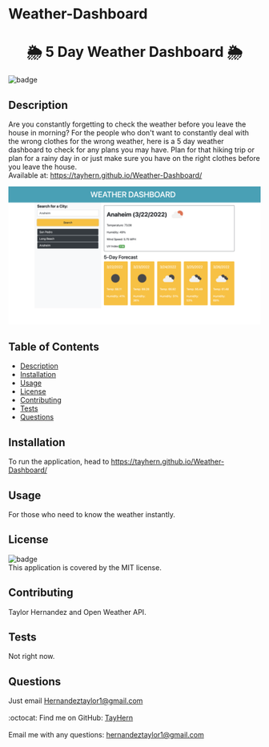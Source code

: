 # Weather-Dashboard

<h1 align="center">🌦 5 Day Weather Dashboard 🌦</h1>

![badge](https://img.shields.io/badge/license-MIT-brightgreen)<br />
## Description
Are you constantly forgetting to check the weather before you leave the house in morning?  For the people who don't want to constantly deal with the wrong clothes for the wrong weather, here is a 5 day weather dashboard to check for any plans you may have.  Plan for that hiking trip or plan for a rainy day in or just make sure you have on the right clothes before you leave the house.  <br />
Available at:   https://tayhern.github.io/Weather-Dashboard/

![images](assets/images/Screenshot-weather.png)
## Table of Contents
- [Description](#description)
- [Installation](#installation)
- [Usage](#usage)
- [License](#license)
- [Contributing](#contributing)
- [Tests](#tests)
- [Questions](#questions)
## Installation
To run the application, head to https://tayhern.github.io/Weather-Dashboard/
## Usage
For those who need to know the weather instantly.
## License
![badge](https://img.shields.io/badge/license-MIT-brightgreen)
<br />
This application is covered by the MIT license. 
## Contributing
Taylor Hernandez and Open Weather API.
## Tests
Not right now.
## Questions
Just email Hernandeztaylor1@gmail.com<br />
<br />
:octocat: Find me on GitHub: [TayHern](https://github.com/TayHern)<br />
<br />
Email me with any questions: hernandeztaylor1@gmail.com<br /><br />
  